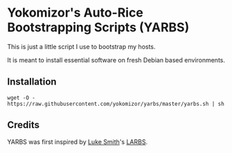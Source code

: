 # Yokomizor's Auto-Rice Bootstrapping Scripts (YARBS)

This is just a little script I use to bootstrap my hosts.

It is meant to install essential software on fresh Debian based environments.


## Installation

```
wget -O - https://raw.githubusercontent.com/yokomizor/yarbs/master/yarbs.sh | sh
```


## Credits

YARBS was first inspired by [Luke Smith](https://lukesmith.xyz/)'s [LARBS](https://larbs.xyz/).
